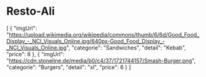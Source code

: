 # Resto-Ali


[
  {
    "imgUrl": "https://upload.wikimedia.org/wikipedia/commons/thumb/6/6d/Good_Food_Display_-_NCI_Visuals_Online.jpg/640px-Good_Food_Display_-_NCI_Visuals_Online.jpg",
    "categorie": "Sandwiches",
    "detail": "Kebab",
    "price": 8
  },
  {
    "imgUrl": "https://cdn.stoneline.de/media/b0/c4/37/1721744157/Smash-Burger.png",
    "categorie": "Burgers",
    "detail": "xl",
    "price": 6
  }
]